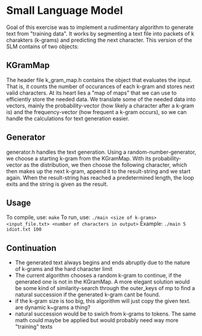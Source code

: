# Small Language Model
Goal of this exercise was to implement a rudimentary algorithm to generate text from "training data".
It works by segmenting a text file into packets of k charakters (k-grams) and predicting the next character.
This version of the SLM contains of two objects:

## KGramMap
The header file k_gram_map.h contains the object that evaluates the input. That is, it counts the number of occurances of each k-gram and stores next valid characters. At its heart lies a "map of maps" that we can use to efficiently store the needed data. 
We translate some of the needed data into vectors, mainly the probability-vector (how likely a character after a k-gram is) and the frequency-vector (how frequent a k-gram occurs), so we can handle the calculations for text generation easier.

## Generator
generator.h handles the text generation. Using a random-number-generator, we choose a starting k-gram from the KGramMap. With its probability-vector as the distribution, we then choose the following character, which then makes up the next k-gram, append it to the result-string and we start again. When the result-string has reached a predetermined length, the loop exits and the string is given as the result.

## Usage
To compile, use: `make`
To run, use: `./main <size of k-grams> <input_file.txt> <number of characters in output>`
Example: `./main 5 idiot.txt 100`

## Continuation
- The generated text always begins and ends abruptly due to the nature of k-grams and the hard character limit
- The current algorithm chooses a random k-gram to continue, if the generated one is not in the KGramMap. A more elegant solution would be some kind of similarity-search through the outer_keys of mp to find a natural succession if the generated k-gram cant be found.
- if the k-gram size is too big, this algorithm will just copy the given text. are dynamic k~grams a thing?
- natural succession would be to swich from k-grams to tokens. The same math could maybe be applied but would probably need way more "training" texts

